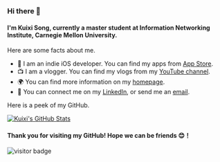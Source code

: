 ### Hi there 👋

#### I'm Kuixi Song, currently a master student at Information Networking Institute, Carnegie Mellon University.

Here are some facts about me.

* 🍎 I am an indie iOS developer. You can find my apps from [App Store](https://itunes.apple.com/cn/developer/kuixi-song/id1052013882).
* 📺 I am a vlogger. You can find my vlogs from my [YouTube channel](https://www.youtube.com/channel/UCT6lOZDEc-hrJ-yKslghT3w).
* 🌍 You can find more information on my [homepage](https://kuixisong.one).
* 🔗 You can connect me on my [LinkedIn](https://www.linkedin.com/in/krayc425), or send me an [email](mailto:krayc425@gmail.com).

Here is a peek of my GitHub.

[![Kuixi's GitHub Stats](https://github-readme-stats.vercel.app/api?username=songkuixi&hide=["prs","issues"])](https://github.com/anuraghazra/github-readme-stats)

#### Thank you for visiting my GitHub! Hope we can be friends 😊！ 

<img src="https://visitor-badge.laobi.icu/badge?page_id=songkuixi.songkuixi" alt="visitor badge"/>
